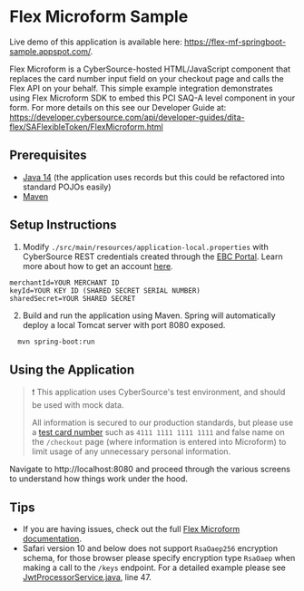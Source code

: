 # Flex Microform Sample

Live demo of this application is available here: https://flex-mf-springboot-sample.appspot.com/.

Flex Microform is a CyberSource-hosted HTML/JavaScript component that replaces the card number input field on your checkout page 
and calls the Flex API on your behalf. This simple example integration demonstrates using Flex Microform SDK to embed this
PCI SAQ-A level component in your form. For more details on this see our Developer Guide at:  
https://developer.cybersource.com/api/developer-guides/dita-flex/SAFlexibleToken/FlexMicroform.html

## Prerequisites
- [Java 14](http://www.oracle.com/technetwork/java/javase/downloads/jdk8-downloads-2133151.html) 
  (the application uses records but this could be refactored into standard POJOs easily)
- [Maven](https://maven.apache.org/install.html)


## Setup Instructions
1. Modify `./src/main/resources/application-local.properties` with CyberSource REST credentials created through the
  [EBC Portal](https://ebc2test.cybersource.com/). Learn more about how to get an account [here](https://developer.cybersource.com/hello-world.html).
  ```properties
  merchantId=YOUR MERCHANT ID
  keyId=YOUR KEY ID (SHARED SECRET SERIAL NUMBER)
  sharedSecret=YOUR SHARED SECRET
  ```
2. Build and run the application using Maven. Spring will automatically deploy a local Tomcat server with port 8080 exposed.
  ```bash
    mvn spring-boot:run
  ```

## Using the Application
> ❗️ This application uses CyberSource's test environment, and should be used with mock data.
>
> All information is secured to our production standards, but
> please use a [test card number](https://developer.cybersource.com/hello-world/testing-guide.html) such as `4111 1111 1111 1111`
> and false name on the `/checkout` page (where information is entered into Microform) to limit usage of any unnecessary personal information.
>
Navigate to http://localhost:8080 and proceed through the various screens
to understand how things work under the hood.

  
## Tips
- If you are having issues, check out the full [Flex Microform documentation](https://developer.cybersource.com/api/developer-guides/dita-flex/SAFlexibleToken/FlexMicroform.html).
- Safari version 10 and below does not support `RsaOaep256` encryption schema, for those browser please specify encryption type `RsaOaep` when making a call to the `/keys` endpoint.  For a detailed example please see [JwtProcessorService.java](./src/main/java/com/cybersource/example/service/JwtProcessorService.java), line 47.
